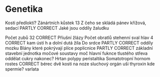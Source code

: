 # Genetika
Kosti předloktí?
Zánártních kůstek
	13
Z čeho se skládá pánev
křížová, sedací                                                                PARTLY CORRECT
Jaké jsou oddíly žaludku

Počet zubů
32                                                                                   CORRECT
Příušní žlázy
Počet obratlů
stehenní sval hlav
4                                                                                      CORRECT
kam ústí h a dolní dutá žíla
Do srdce                                                                          PARTLY CORRECT
oddíly mozku
Blány které pokrývají plíce
poplicnice                                                                        PARTLY CORRECT
základní stavební jednotka močové soustavy
moč
hlavní fuknce tlustého střeva
oddělat cukry nakonec?
Hrtan
polypy
peristaltika
Somatotropní hornom
rostes                                                                                CORRECT
bérec
dvě kosti na noze
sluchový orgán
uši
thyroxin
kde spermie?
varlata